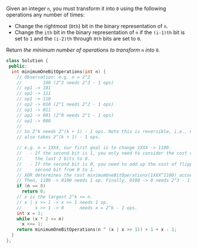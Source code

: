 Given an integer `n`, you must transform it into `0` using the following operations any number of times:

- Change the rightmost (`0th`) bit in the binary representation of `n`.
- Change the `ith` bit in the binary representation of `n` if the `(i-1)th` bit is set to `1` and the `(i-2)th` through `0th` bits are set to `0`.

Return _the minimum number of operations to transform_ `n` _into_ `0`_._

```cpp
class Solution {
 public:
  int minimumOneBitOperations(int n) {
    // Observation: e.g. n = 2^2
    //        100 (2^2 needs 2^3 - 1 ops)
    // op1 -> 101
    // op2 -> 111
    // op1 -> 110
    // op2 -> 010 (2^1 needs 2^2 - 1 ops)
    // op1 -> 011
    // op2 -> 001 (2^0 needs 2^1 - 1 ops)
    // op1 -> 000
    //
    // So 2^k needs 2^(k + 1) - 1 ops. Note this is reversible, i.e., 0 -> 2^k
    // also takes 2^(k + 1) - 1 ops.

    // e.g. n = 1XXX, our first goal is to change 1XXX -> 1100.
    //   - If the second bit is 1, you only need to consider the cost of turning
    //     the last 2 bits to 0.
    //   - If the second bit is 0, you need to add up the cost of flipping the
    //     second bit from 0 to 1.
    // XOR determines the cost minimumOneBitOperations(1XXX^1100) accordingly.
    // Then, 1100 -> 0100 needs 1 op. Finally, 0100 -> 0 needs 2^3 - 1 ops.
    if (n == 0)
      return 0;
    // x is the largest 2^k <= n.
    // x | x >> 1 -> x >> 1 needs 1 op.
    //     x >> 1 -> 0      needs x = 2^k - 1 ops.
    int x = 1;
    while (x * 2 <= n)
      x <<= 1;
    return minimumOneBitOperations(n ^ (x | x >> 1)) + 1 + x - 1;
  }
};
```